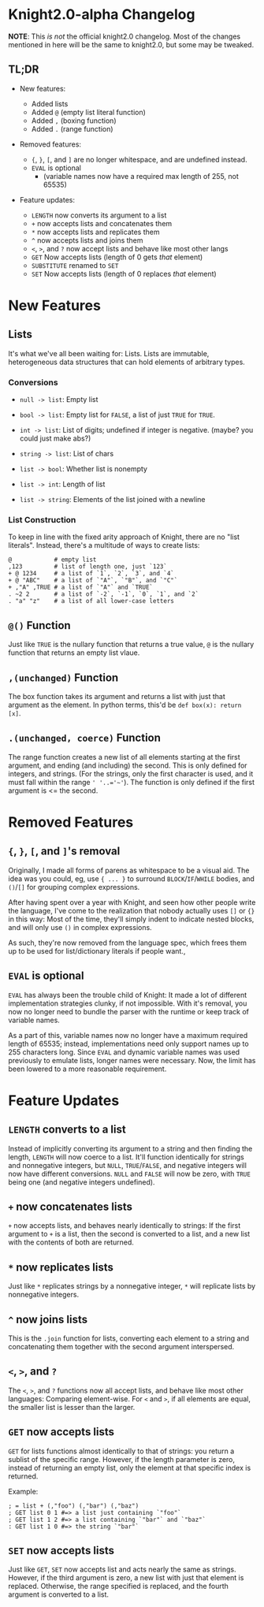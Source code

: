 # Knight2.0-alpha Changelog
**NOTE**: This _is not_ the official knight2.0 changelog. Most of the changes mentioned in here will be the same to knight2.0, but some may be tweaked.

## TL;DR
- New features:
	- Added lists
	- Added `@` (empty list literal function)
	- Added `,` (boxing function)
	- Added `.` (range function)

- Removed features:
	- `{`, `}`, `[`, and `]` are no longer whitespace, and are undefined instead.
	- `EVAL` is optional
		- (variable names now have a required max length of 255, not 65535)

- Feature updates:
	- `LENGTH` now converts its argument to a list
	- `+` now accepts lists and concatenates them
	- `*` now accepts lists and replicates them
	- `^` now accepts lists and joins them
	- `<`, `>`, and `?` now accept lists and behave like most other langs
	- `GET` Now accepts lists (length of 0 gets _that_ element)
	- `SUBSTITUTE` renamed to `SET`
	- `SET` Now accepts lists (length of 0 replaces _that_ element)

# New Features
## Lists
It's what we've all been waiting for: Lists. Lists are immutable, heterogeneous data structures that can hold elements of arbitrary types.

### Conversions
- `null -> list`: Empty list
- `bool -> list`: Empty list for `FALSE`, a list of just `TRUE` for `TRUE`.
- `int -> list`: List of digits; undefined if integer is negative. (maybe? you could just make abs?)
- `string -> list`: List of chars

- `list -> bool`: Whether list is nonempty
- `list -> int`: Length of list
- `list -> string`: Elements of the list joined with a newline

### List Construction
To keep in line with the fixed arity approach of Knight, there are no "list literals". Instead, there's a multitude of ways to create lists:
```
@            # empty list
,123         # list of length one, just `123`
+ @ 1234     # a list of `1`, `2`, `3`, and `4`
+ @ "ABC"    # a list of `"A"`, `"B"`, and `"C"`
+ ,"A" ,TRUE # a list of `"A"` and `TRUE`
. ~2 2       # a list of `-2`, `-1`, `0`, `1`, and `2`
. "a" "z"    # a list of all lower-case letters
```

## `@()` Function
Just like `TRUE` is the nullary function that returns a true value, `@` is the nullary function that returns an empty list vlaue.

## `,(unchanged)` Function
The box function takes its argument and returns a list with just that argument as the element. In python terms, this'd be `def box(x): return [x]`.

## `.(unchanged, coerce)` Function
The range function creates a new list of all elements starting at the first argument, and ending (and including) the second. This is only defined for integers, and strings. (For the strings, only the first character is used, and it must fall within the range `' '..='~'`). The function is only defined if the first argument is <= the second.

# Removed Features
## `{`, `}`, `[`, and `]`'s removal
Originally, I made all forms of parens as whitespace to be a visual aid. The idea was you could, eg, use `{ ... }` to surround `BLOCK`/`IF`/`WHILE` bodies, and `()`/`[]` for grouping complex expressions.

After having spent over a year with Knight, and seen how other people write the language, I've come to the realization that nobody actually uses `[]` or `{}` in this way: Most of the time, they'll simply indent to indicate nested blocks, and will only use `()` in complex expressions. 

As such, they're now removed from the language spec, which frees them up to be used for list/dictionary literals if people want.,

## `EVAL` is optional
`EVAL` has always been the trouble child of Knight: It made a lot of different implementation strategies clunky, if not impossible. With it's removal, you now no longer need to bundle the parser with the runtime or keep track of variable names.

As a part of this, variable names now no longer have a maximum required length of 65535; instead, implementations need only support names up to 255 characters long. Since `EVAL` and dynamic variable names was used previously to emulate lists, longer names were necessary. Now, the limit has been lowered to a more reasonable requirement.

# Feature Updates

## `LENGTH` converts to a list
Instead of implicitly converting its argument to a string and then finding the length, `LENGTH` will now coerce to a list. It'll function identically for strings and nonnegative integers, but `NULL`, `TRUE`/`FALSE`, and negative integers will now have different conversions. `NULL` and `FALSE` will now be zero, with `TRUE` being one (and negative integers undefined).

## `+` now concatenates lists
`+` now accepts lists, and behaves nearly identically to strings: If the first argument to `+` is a list, then the second is converted to a list, and a new list with the contents of both are returned.

## `*` now replicates lists
Just like `*` replicates strings by a nonnegative integer, `*` will replicate lists by nonnegative integers.

## `^` now joins lists
This is the `.join` function for lists, converting each element to a string and concatenating them together with the second argument interspersed.

## `<`, `>`, and `?`
The `<`, `>`, and `?` functions now all accept lists, and behave like most other languages: Comparing element-wise. For `<` and `>`, if all elements are equal, the smaller list is lesser than the larger.

## `GET` now accepts lists
`GET` for lists functions almost identically to that of strings: you return a sublist of the specific range. However, if the length parameter is zero, instead of returning an empty list, only the element at that specific index is returned.

Example:
```
; = list + (,"foo") (,"bar") (,"baz")
; GET list 0 1 #=> a list just containing `"foo"`
; GET list 1 2 #=> a list containing `"bar"` and `"baz"`
: GET list 1 0 #=> the string `"bar"`
```

## `SET` now accepts lists
Just like `GET`, `SET` now accepts list and acts nearly the same as strings. However, if the third argument is zero, a new list with just that element is replaced. Otherwise, the range specified is replaced, and the fourth argument is converted to a list.

